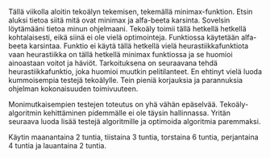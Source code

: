 Tällä viikolla aloitin tekoälyn tekemisen, tekemällä minimax-funktion. Etsin aluksi tietoa siitä mitä ovat minimax ja alfa-beeta karsinta. Sovelsin löytämääni tietoa minun ohjelmaani. Tekoäly toimii tällä hetkellä hetkellä kohtalaisesti, eikä siinä ei ole vielä optimointeja. Funktiossa käytetään alfa-beeta karsintaa. Funktio ei käytä tällä hetkellä vielä heurastiikkafunktiota vaan heurastiikka on tällä hetkellä minimax funktiossa ja se huomioi ainoastaan voitot ja häviöt. Tarkoituksena on seuraavana tehdä heurastiikkafunktio, joka huomioi muutkin pelitilanteet. En ehtinyt vielä luoda kummoisempia testejä tekoälylle. Tein pieniä korjauksia ja parannuksia ohjelman kokonaisuuden toimivuuteen.

Monimutkaisempien testejen toteutus on yhä vähän epäselvää. Tekoäly-algoritmin kehittäminen pidemmälle ei ole täysin hallinnassa. Yritän seuraava luoda lisää testejä algoritmille ja optimoida algoritmia paremmaksi.

Käytin maanantaina 2 tuntia, tiistaina 3 tuntia, torstaina 6 tuntia, perjantaina 4 tuntia ja lauantaina 2 tuntia.
